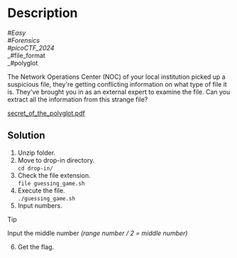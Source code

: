 # Description

_#Easy_<br>
_#Forensics_<br>
_#picoCTF_2024_<br>
_#file_format<br>
_#polyglot<br>

The Network Operations Center (NOC) of your local institution picked up a suspicious file, they're getting conflicting information on what type of file it is. They've brought you in as an external expert to examine the file. Can you extract all the information from this strange file?

[secret_of_the_polyglot.pdf](../Secret_of_the_Polyglot/secret_of_the_polyglot.pdf)

## Solution

1. Unzip folder.
2. Move to drop-in directory.<br>
   `cd drop-in/`
3. Check the file extension.<br>
   `file guessing_game.sh`
4. Execute the file.<br>
   `./guessing_game.sh`
5. Input numbers.<br>
> [!TIP]
> Input the middle number *(range number / 2 = middle number)*

6. Get the flag.

